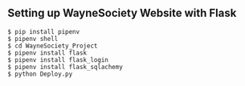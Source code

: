 ## Setting up WayneSociety Website with Flask
```
$ pip install pipenv
$ pipenv shell
$ cd WayneSociety_Project
$ pipenv install flask
$ pipenv install flask_login
$ pipenv install flask_sqlachemy
$ python Deploy.py
```
